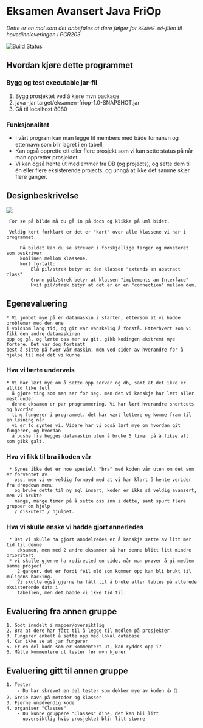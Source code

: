 # Eksamen Avansert Java FriOp

*Dette er en mal som det anbefales at dere følger for `README.md`-filen til hovedinnleveringen i PGR203* 

[![Build Status](https://travis-ci.com/Westerdals/Eksamen-FriOp.svg?token=oQD1cuGX1pop1pu9V5PF&branch=master)](https://travis-ci.com/Westerdals/Eksamen-FriOp/builds/136891645)

## Hvordan kjøre dette programmet

### Bygg og test executable jar-fil

1. Bygg prosjektet ved å kjøre mvn package
2. java -jar target/eksamen-friop-1.0-SNAPSHOT.jar
3. Gå til localhost:8080

### Funksjonalitet

* I vårt program kan man legge til members med både fornanvn og etternavn som blir lagret i en tabell, 
* Kan også opprette ett eller flere prosjekt som vi kan sette status på når man oppretter prosjektet.
* Vi kan også hente ut medlemmer fra DB (og projects), og sette dem til én eller flere eksisterende projects, og 
    unngå at ikke det samme skjer flere ganger.
    


## Designbeskrivelse

![](docs/FriOp.uml)

     For se på bilde må du gå in på docs og klikke på uml bidet.

     Veldig kort forklart er det er "kart" over alle klassene vi har i programmet.
       
         På bildet kan du se streker i forskjellige farger og mønsteret som beskriver
         koblinen mellom klassene.
         kort fortalt:
             Blå pil/strek betyr at den klassen "extends an abstract class"
             Grønn pil/strek betyr at klassen "implements an Interface"
             Hvit pil/strek betyr at det er en en "connection" mellom dem.  
    
## Egenevaluering

    * Vi jobbet mye på én datamaskin i starten, ettersom at vi hadde problemer med den ene
    i voldsom lang tid, og git var vanskelig å forstå. Etterhvert som vi fikk den andre datamaskinen
    opp og gå, og lærte oss mer av git, gikk kodingen ekstremt mye fortere. Det var dog fortsatt
    best å sitte på hver vår maskin, men ved siden av hverandre for å hjelpe til med det vi kunne. 
    

### Hva vi lærte underveis
    * Vi har lært mye om å sette opp server og db, samt at det ikke er alltid like lett
      å gjøre ting som man ser for seg. men det vi kanskje har lært aller mest under 
      denne eksamen er par programmering. Vi har lært hverandre shortcuts og hvordan
      ting fungerer i programmet. det har vært lettere og komme fram til en løsning når 
      vi er to syntes vi. Videre har vi også lært mye om hvordan git fungerer, og hvordan
      å pushe fra begges datamaskin uten å bruke 5 timer på å fikse alt som gikk galt.

### Hva vi fikk til bra i koden vår
     * Synes ikke det er noe spesielt "bra" med koden vår uten om det som er forventet av
       oss, men vi er veldig fornøyd med at vi har klart å hente verider fra dropdown menu
       og bruke dette til ny sql insert, koden er ikke så veldig avansert, men vi brukte 
       mange, mange timer på å sette oss inn i dette, samt spurt flere grupper om hjelp
       / diskutert / hjulpet. 

### Hva vi skulle ønske vi hadde gjort annerledes
     * Det vi skulle ha gjort anndelredes er å kanskje sette av litt mer tid til denne 
        eksamen, men med 2 andre eksamner så har denne blitt litt mindre prioritert. 
     * vi skulle gjerne ha redirected en side, når man prøver å gi medlem samme project
        2 ganger. det er fordi feil mld som kommer opp kan bli brukt til muligens hacking.
        Vi skulle også gjerne ha fått til å bruke alter tables på allerede eksisterende data i 
        tabellen, men det hadde vi ikke tid til.  

## Evaluering fra annen gruppe
    1. Godt inndelt i mapper/oversiktlig
    2. Bra at dere har fått til å legge til medlem på prosjekter
    3. Fungerer enkelt å sette opp med lokal database
    4. Kan ikke se at jar fungerer
    5. Er en del kode som er kommentert ut, kan ryddes opp i?
    6. Måtte kommentere ut tester før mvn kjører

## Evaluering gitt til annen gruppe
    1. Tester
        - Du har skrevet en del tester som dekker mye av koden 👍 🥇
    2. Greie navn på metoder og klasser
    3. Fjerne unødvendig kode
    4. organiser "Classes"
        - Du kunne gruppere "Classes" dine, det kan bli litt
          uoversiktlig hvis prosjektet blir litt større
